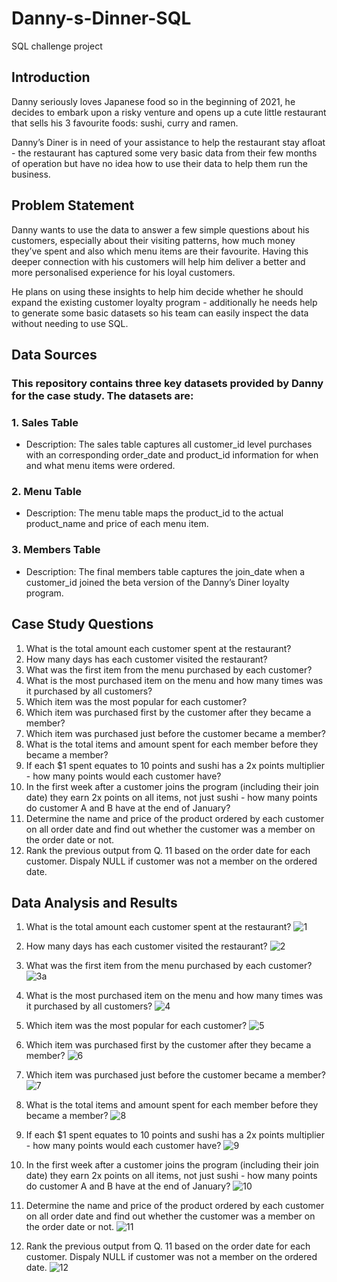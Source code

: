 # Danny-s-Dinner-SQL
SQL challenge project
## Introduction
Danny seriously loves Japanese food so in the beginning of 2021, he decides to embark upon a risky venture and opens up a cute little restaurant that sells his 3 favourite foods: sushi, curry and ramen.

Danny’s Diner is in need of your assistance to help the restaurant stay afloat - the restaurant has captured some very basic data from their few months of operation but have no idea how to use their data to help them run the business.
## Problem Statement
Danny wants to use the data to answer a few simple questions about his customers, especially about their visiting patterns, how much money they’ve spent and also which menu items are their favourite. Having this deeper connection with his customers will help him deliver a better and more personalised experience for his loyal customers.

He plans on using these insights to help him decide whether he should expand the existing customer loyalty program - additionally he needs help to generate some basic datasets so his team can easily inspect the data without needing to use SQL.
## Data Sources
### This repository contains three key datasets provided by Danny for the case study. The datasets are:
### 1. Sales Table
  * Description: The sales table captures all customer_id level purchases with an corresponding order_date and product_id information for when and what menu items were ordered.
### 2. Menu Table
  * Description: The menu table maps the product_id to the actual product_name and price of each menu item.
### 3. Members Table
  * Description: The final members table captures the join_date when a customer_id joined the beta version of the Danny’s Diner loyalty program.
## Case Study Questions
1.  What is the total amount each customer spent at the restaurant?
2.  How many days has each customer visited the restaurant?
3.  What was the first item from the menu purchased by each customer?
4.  What is the most purchased item on the menu and how many times was it purchased by all customers?
5.  Which item was the most popular for each customer?
6.  Which item was purchased first by the customer after they became a member?
7.  Which item was purchased just before the customer became a member?
8.  What is the total items and amount spent for each member before they became a member?
9.  If each $1 spent equates to 10 points and sushi has a 2x points multiplier - how many points would each customer have?
10. In the first week after a customer joins the program (including their join date) they earn 2x points on all items, not just sushi - how many points do customer A and B have at the end of January?
11. Determine the name and price of the product ordered by each customer on all order date and find out whether the customer was a member on the order date or not.
12. Rank the previous output from Q. 11 based on the order date for each customer. Dispaly NULL if customer was not a member on the ordered date.

## Data Analysis and Results
1.  What is the total amount each customer spent at the restaurant?
  ![1](https://github.com/user-attachments/assets/859af596-32d8-4efe-98bb-012d57d26b26)

3.  How many days has each customer visited the restaurant?
  ![2](https://github.com/user-attachments/assets/6fc51192-5b5c-4ba1-84aa-e67ca410b298)

4.  What was the first item from the menu purchased by each customer?
   ![3a](https://github.com/user-attachments/assets/1de3532c-6348-49d7-981c-0678a6bde373)

5.  What is the most purchased item on the menu and how many times was it purchased by all customers?
   ![4](https://github.com/user-attachments/assets/18771932-f59a-4a5e-8c8c-670dc96d4051)

6.  Which item was the most popular for each customer?
   ![5](https://github.com/user-attachments/assets/c3899d39-7212-4eb5-9701-f188582a76dc)

7.  Which item was purchased first by the customer after they became a member?
   ![6](https://github.com/user-attachments/assets/3b038be4-af4d-4985-b47a-91b7016c5e7d)

8.  Which item was purchased just before the customer became a member?
   ![7](https://github.com/user-attachments/assets/eee73600-a7f1-44fa-a346-353c2e04e165)

9.  What is the total items and amount spent for each member before they became a member?
   ![8](https://github.com/user-attachments/assets/48a7f33a-384a-4b5a-8d49-cd9b34a0b5b6)

10.  If each $1 spent equates to 10 points and sushi has a 2x points multiplier - how many points would each customer have?
![9](https://github.com/user-attachments/assets/da89ff3b-f389-419b-b681-4bd8644cd82d)

11. In the first week after a customer joins the program (including their join date) they earn 2x points on all items, not just sushi - how many points do customer A and B have at the end of January?
  ![10](https://github.com/user-attachments/assets/8e7ca941-faf8-419a-bbcd-289c215636aa)

12. Determine the name and price of the product ordered by each customer on all order date and find out whether the customer was a member on the order date or not.
![11](https://github.com/user-attachments/assets/546f016f-a61a-49bc-abf6-f8eae16340ed)

13. Rank the previous output from Q. 11 based on the order date for each customer. Dispaly NULL if customer was not a member on the ordered date.
![12](https://github.com/user-attachments/assets/828e314c-8843-4717-a381-0bd12c0e3935)
